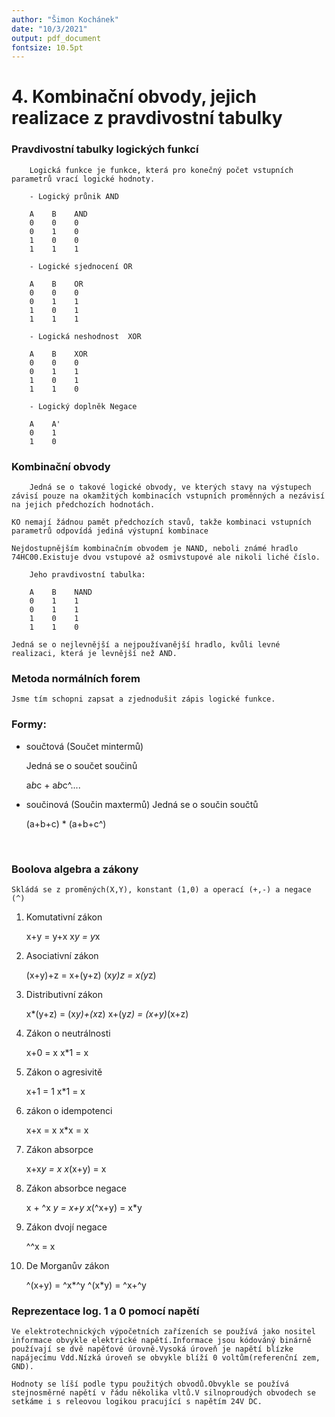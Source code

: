 ```yaml
---
author: "Šimon Kochánek"
date: "10/3/2021"
output: pdf_document
fontsize: 10.5pt
---
```


<style type="text/css">
  body{
    font-size: 10.5pt;
  }
</style>

# 4. Kombinační obvody, jejich realizace z pravdivostní tabulky

### Pravdivostní tabulky logických funkcí

        Logická funkce je funkce, která pro konečný počet vstupních parametrů vrací logické hodnoty.

        - Logický průnik AND

        A    B    AND 
        0    0    0   
        0    1    0   
        1    0    0   
        1    1    1   

        - Logické sjednocení OR

        A    B    OR  
        0    0    0   
        0    1    1   
        1    0    1   
        1    1    1   

        - Logická neshodnost  XOR

        A    B    XOR 
        0    0    0   
        0    1    1   
        1    0    1   
        1    1    0   

        - Logický doplněk Negace

        A    A'  
        0    1   
        1    0   

### Kombinační obvody

        Jedná se o takové logické obvody, ve kterých stavy na výstupech závisí pouze na okamžitých kombinacích vstupních proměnných a nezávisí na jejich předchozích hodnotách.

    KO nemají žádnou pamět předchozích stavů, takže kombinaci vstupních parametrů odpovídá jediná výstupní kombinace

    Nejdostupnějším kombinačním obvodem je NAND, neboli známé hradlo 74HC00.Existuje dvou vstupové až osmivstupové ale nikoli liché číslo.
  
        Jeho pravdivostní tabulka:  

        A    B    NAND 
        0    1    1    
        0    1    1    
        1    0    1    
        1    1    0   

    Jedná se o nejlevnější a nejpoužívanější hradlo, kvůli levné realizaci, která je levnější než AND.   
  
### Metoda normálních forem

    Jsme tím schopni zapsat a zjednodušit zápis logické funkce.

### Formy:

- součtová (Součet mintermů)

    Jedná se o součet součinů

    a*b*c + a*b*c^....

- součinová (Součin maxtermů)
    Jedná se o součin součtů

    (a+b+c) * (a+b+c^)

<br />

### Boolova algebra a zákony

    Skládá se z proměných(X,Y), konstant (1,0) a operací (+,-) a negace (^)

1. Komutativní zákon
   
    x+y = y+x  x*y = y*x

2. Asociativní zákon
   
    (x+y)+z = x+(y+z)  (x*y)*z = x*(y*z)  
3. Distributivní zákon
   
    x*(y+z) = (x*y)+(x*z)  x+(y*z) = (x+y)*(x+z)
4. Zákon o neutrálnosti
   
    x+0 = x     x*1 = x
5. Zákon o agresivitě
   
    x+1 = 1   x*1 = x
6. zákon o idempotenci

    x+x = x  x*x = x
7. Zákon absorpce
   
   x+x*y = x   x*(x+y) = x
8. Zákon absorbce negace
   
   x + ^x *y = x+y    x*(^x+y) = x*y
9.  Zákon dvojí negace
    
    ^^x = x
10. De Morganův zákon
    
    ^(x+y) = ^x*^y   ^(x*y) = ^x+^y

### Reprezentace log. 1 a 0 pomocí napětí

    Ve elektrotechnických výpočetních zařízeních se používá jako nositel informace obvykle elektrické napětí.Informace jsou kódováný binárně používají se dvě napěťové úrovně.Vysoká úroveň je napětí blízke napájecímu Vdd.Nízká úroveň se obvykle blíží 0 voltům(referenční zem, GND).
    
    Hodnoty se líší podle typu použitých obvodů.Obvykle se používá stejnosměrné napětí v řádu několika vltů.V silnoproudých obvodech se setkáme i s releovou logikou pracující s napětím 24V DC.